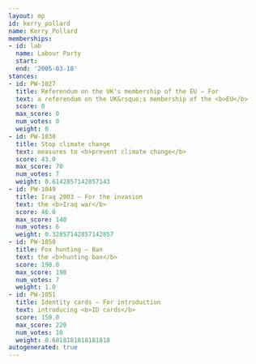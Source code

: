 ```yaml
---
layout: mp
id: kerry_pollard
name: Kerry Pollard
memberships:
- id: lab
  name: Labour Party
  start: 
  end: '2005-03-18'
stances:
- id: PW-1027
  title: Referendum on the UK's membership of the EU — For
  text: a referendum on the UK&rsquo;s membership of the <b>EU</b>
  score: 0
  max_score: 0
  num_votes: 0
  weight: 0
- id: PW-1030
  title: Stop climate change
  text: measures to <b>prevent climate change</b>
  score: 43.0
  max_score: 70
  num_votes: 7
  weight: 0.6142857142857143
- id: PW-1049
  title: Iraq 2003 — For the invasion
  text: the <b>Iraq war</b>
  score: 46.0
  max_score: 140
  num_votes: 6
  weight: 0.32857142857142857
- id: PW-1050
  title: Fox hunting — Ban
  text: the <b>hunting ban</b>
  score: 190.0
  max_score: 190
  num_votes: 7
  weight: 1.0
- id: PW-1051
  title: Identity cards — For introduction
  text: introducing <b>ID cards</b>
  score: 150.0
  max_score: 220
  num_votes: 10
  weight: 0.6818181818181818
autogenerated: true
---
```


